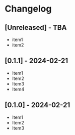 # Changelog

## [Unreleased] - TBA

- item1
- item2

## [0.1.1] - 2024-02-21

- Item1
- Item2
- Item3
- Item4

## [0.1.0] - 2024-02-21

- Item1
- Item2
- Item3
